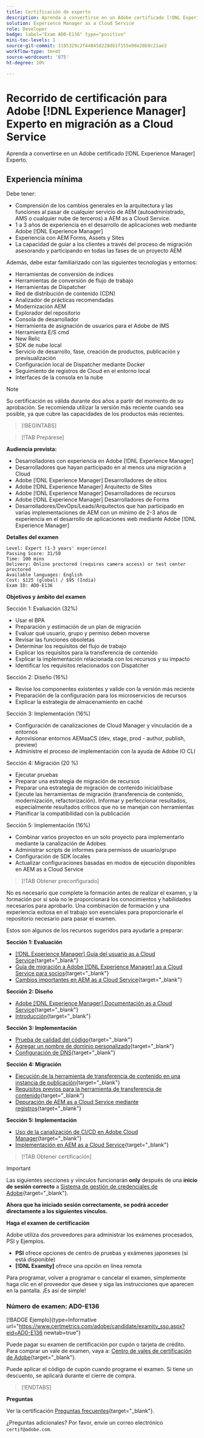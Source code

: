 ```yaml
---
title: Certificación de experto
description: Aprenda a convertirse en un Adobe certificado [!DNL Experience Manager] experto.
solution: Experience Manager as a Cloud Service
role: Developer
badge: label="Exam AD0-E136" type="positive"
mini-toc-levels: 1
source-git-commit: 1195329c2f448458228db1f155e98e28b9c21ae3
workflow-type: tm+mt
source-wordcount: '875'
ht-degree: 10%

---
```


# Recorrido de certificación para Adobe [!DNL Experience Manager] Experto en migración as a Cloud Service

Aprenda a convertirse en un Adobe certificado [!DNL Experience Manager] Experto.

## Experiencia mínima

Debe tener:

* Comprensión de los cambios generales en la arquitectura y las funciones al pasar de cualquier servicio de AEM (autoadministrado, AMS o cualquier nube de terceros) a AEM as a Cloud Service.
* 1 a 3 años de experiencia en el desarrollo de aplicaciones web mediante Adobe [!DNL Experience Manager]
* Experiencia con AEM Forms, Assets y Sites
* La capacidad de guiar a los clientes a través del proceso de migración asesorando y participando en todas las fases de un proyecto AEM

Además, debe estar familiarizado con las siguientes tecnologías y entornos:

* Herramientas de conversión de índices
* Herramientas de conversión de flujo de trabajo
* Herramientas de Dispatcher
* Red de distribución de contenido (CDN)
* Analizador de prácticas recomendadas
* Modernización AEM
* Explorador del repositorio
* Consola de desarrollador
* Herramienta de asignación de usuarios para el Adobe de IMS
* Herramienta E/S cmd
* New Relic
* SDK de nube local
* Servicio de desarrollo, fase, creación de productos, publicación y previsualización
* Configuración local de Dispatcher mediante Docker
* Seguimiento de registros de Cloud en el entorno local
* Interfaces de la consola en la nube

>[!NOTE]
>
>Su certificación es válida durante dos años a partir del momento de su aprobación. Se recomienda utilizar la versión más reciente cuando sea posible, ya que cubre las capacidades de los productos más recientes.

>[!BEGINTABS]

>[!TAB Prepárese]

**Audiencia prevista:**

* Desarrolladores con experiencia en Adobe [!DNL Experience Manager]
* Desarrolladores que hayan participado en al menos una migración a Cloud
* Adobe [!DNL Experience Manager] Desarrolladores de sitios
* Adobe [!DNL Experience Manager] Arquitecto de Sites
* Adobe [!DNL Experience Manager] Desarrolladores de recursos
* Adobe [!DNL Experience Manager] Desarrolladores de Forms
* Desarrolladores/DevOps/Leads/Arquitectos que han participado en varias implementaciones de AEM con un mínimo de 2-3 años de experiencia en el desarrollo de aplicaciones web mediante Adobe [!DNL Experience Manager]

**Detalles del examen**

```
Level: Expert (1-3 years' experience)
Passing Score: 31/50
Time: 100 mins
Delivery: Online proctored (requires camera access) or test center proctored
Available languages: English
Cost: $125 (global) / $95 (India)
Exam ID: AD0-E136
```

**Objetivos y ámbito del examen**

Sección 1: Evaluación (32%)

* Usar el BPA
* Preparación y estimación de un plan de migración
* Evaluar qué usuario, grupo y permiso deben moverse
* Revisar las funciones obsoletas
* Determinar los requisitos del flujo de trabajo
* Explicar los requisitos para la transferencia de contenido
* Explicar la implementación relacionada con los recursos y su impacto
* Identificar los requisitos relacionados con Dispatcher

Sección 2: Diseño (16%)

* Revise los componentes existentes y valide con la versión más reciente
* Preparación de la configuración para los microservicios de recursos
* Explicar la estrategia de almacenamiento en caché

Sección 3: Implementación (16%)

* Configuración de canalizaciones de Cloud Manager y vinculación de a entornos
* Aprovisionar entornos AEMaaCS (dev, stage, prod - author, publish, preview)
* Administre el proceso de implementación con la ayuda de Adobe IO CLI

Sección 4: Migración (20 %)

* Ejecutar pruebas
* Preparar una estrategia de migración de recursos
* Preparar una estrategia de migración de contenido inicial/base
* Ejecute las herramientas de migración (transferencia de contenido, modernización, refactorización). Informar y perfeccionar resultados, especialmente resultados críticos que no se manejan con herramientas
* Planificar la compatibilidad con la publicación

Sección 5: Implementación (16%)

* Combinar varios proyectos en un solo proyecto para implementarlo mediante la canalización de Adobes
* Administrar scripts de informes para permisos de usuario/grupo
* Configuración de SDK locales
* Actualizar configuraciones basadas en modos de ejecución disponibles en AEM as a Cloud Service

>[!TAB Obtener preconfigurado]

No es necesario que complete la formación antes de realizar el examen, y la formación por sí sola no le proporcionará los conocimientos y habilidades necesarios para aprobarlo. Una combinación de formación y una experiencia exitosa en el trabajo son esenciales para proporcionarle el repositorio necesario para pasar el examen.

Estos son algunos de los recursos sugeridos para ayudarle a preparar:

**Sección 1: Evaluación**


* [[!DNL Experience Manager] Guía del usuario as a Cloud Service](https://experienceleague.adobe.com/docs/experience-manager-cloud-service/content/home.html?lang=es){target="_blank"}
* [Guía de migración a Adobe [!DNL Experience Manager] as a Cloud Service para socios](https://experienceleague.adobe.com/docs/experience-manager-cloud-service/content/migration-journey/getting-started-partners.html?lang=en){target="_blank"}
* [ Cambios importantes en AEM as a Cloud Service](https://experienceleague.adobe.com/docs/experience-manager-cloud-service/content/release-notes/aem-cloud-changes.html?lang=es){target="_blank"}

**Sección 2: Diseño**

* [Adobe [!DNL Experience Manager] Documentación as a Cloud Service](https://experienceleague.adobe.com/docs/experience-manager-cloud-service.html?lang=es){target="_blank"}
* [Introducción](https://experienceleague.adobe.com/docs/experience-manager-cloud-service/content/implementing/content-delivery/caching.html?lang=es){target="_blank"}

**Sección 3: Implementación**

* [Prueba de calidad del código](https://experienceleague.adobe.com/docs/experience-manager-cloud-service/content/implementing/using-cloud-manager/test-results/code-quality-testing.html?lang=es){target="_blank"}
* [Agregar un nombre de dominio personalizado](https://experienceleague.adobe.com/docs/experience-manager-cloud-service/content/implementing/using-cloud-manager/custom-domain-names/add-custom-domain-name.html?lang=en){target="_blank"}
* [Configuración de DNS](https://experienceleague.adobe.com/docs/experience-manager-cloud-service/content/implementing/using-cloud-manager/custom-domain-names/configure-dns-settings.html?lang=en){target="_blank"}

**Sección 4: Migración**

* [Ejecución de la herramienta de transferencia de contenido en una instancia de publicación](https://experienceleague.adobe.com/docs/experience-manager-cloud-service/content/migration-journey/cloud-migration/content-transfer-tool/running-content-transfer-tool-publish-instance.html?lang=en){target="_blank"}
* [Requisitos previos para la herramienta de transferencia de contenido](https://experienceleague.adobe.com/docs/experience-manager-cloud-service/content/migration-journey/cloud-migration/content-transfer-tool/prerequisites-content-transfer-tool.html?lang=en){target="_blank"}
* [Depuración de AEM as a Cloud Service mediante registros](https://experienceleague.adobe.com/docs/experience-manager-learn/cloud-service/debugging/debugging-aem-as-a-cloud-service/logs.html?lang=en){target="_blank"}

**Sección 5: Implementación**

* [Uso de la canalización de CI/CD en Adobe Cloud Manager](https://experienceleague.adobe.com/docs/experience-manager-learn/foundation/cloud-manager/use-the-cicd-pipeline-in-cloud-manager-for-aem.html?lang=en){target="_blank"}
* [Implementación en AEM as a Cloud Service](https://experienceleague.adobe.com/docs/experience-manager-cloud-service/content/implementing/deploying/overview.html?lang=en){target="_blank"}

>[!TAB Obtener certificación]

>[!IMPORTANT]
>
>Las siguientes secciones y vínculos funcionarán **only**  después de una **inicio de sesión correcto** a [Sistema de gestión de credenciales de Adobe](http://www.certmetrics.com/adobe){target="_blank"}.


**Ahora que ha iniciado sesión correctamente, se podrá acceder directamente a los siguientes vínculos.**

**Haga el examen de certificación**

Adobe utiliza dos proveedores para administrar los exámenes procesados, PSI y Ejemplos.

* **PSI** ofrece opciones de centro de pruebas y exámenes japoneses (si está disponible)
* **[!DNL Examity]** ofrece una opción en línea remota

Para programar, volver a programar o cancelar el examen, simplemente haga clic en el proveedor que desee y siga las instrucciones que aparecen en la pantalla. ¡Es así de simple!

### Número de examen: AD0-E136

[!BADGE Ejemplo]{type=Informative url="https://www.certmetrics.com/adobe/candidate/examity_sso.aspx?eid=AD0-E136 newtab=true"}

Puede pagar su examen de certificación por cupón o tarjeta de crédito. Para comprar un vale de examen, vaya a: [Centro de vales de certificación de Adobe](https://market.xvoucher.com/adobe/global){target="_blank"}.

Puede aplicar el código de cupón cuando programe el examen. Si tiene un descuento, se aplicará durante el cierre de compra.

>[!ENDTABS]

**Preguntas**

Ver la certificación [Preguntas frecuentes](https://experienceleague.adobe.com/docs/certification/certification/faq.html?lang=en){target="_blank"}.

¿Preguntas adicionales? Por favor, envíe un correo electrónico `certif@adobe.com`.

